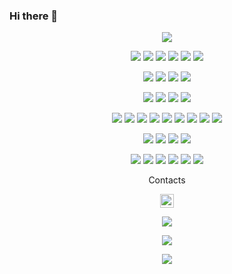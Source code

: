 ### Hi there 👋

<p>
    <div align="center">
        <img src="https://img.shields.io/github/followers/ivanSantos16?label=Follow&style=social">
    </div>
</p>
<!-- Languages --> 
<p>
    <div align="center">
        <img src="https://img.shields.io/badge/Python-FFD43B?style=plastic&logo=python&logoColor=blue">
        <img src="https://img.shields.io/badge/R-276DC3?style=plastic&logo=r&logoColor=white">
        <img src="https://custom-icon-badges.demolab.com/badge/-Java-white?style=plastic&logo=javalanguage">
        <img src=" https://img.shields.io/badge/json-5E5C5C?style=plastic&logo=json&logoColor=white">
        <img src="https://img.shields.io/badge/HTML5-E34F26?style=plastic&logo=html5&logoColor=white">
        <img src="https://img.shields.io/badge/CSS3-1572B6?style=plastic&logo=css3&logoColor=white">
    </div>
</p>        
<!-- Stacks for web services -->      
<p>
    <div align="center">
        <img src="https://img.shields.io/badge/Flask-000000?style=plastic&logo=flask&logoColor=white">
        <img src="https://img.shields.io/badge/Docker-2CA5E0?style=plastic&logo=docker&logoColor=white">
        <img src="https://img.shields.io/badge/kubernetes-326ce5.svg?&style=plastic&logo=kubernetes&logoColor=white">
        <img src="https://img.shields.io/badge/Google_Cloud-4285F4?style=plastic&logo=google-cloud&logoColor=white">
    </div>
</p>
<!-- IDEs -->
<p>
    <div align="center">
        <img src="https://img.shields.io/badge/VSCode-0078D4?style=plastic&logo=visual%20studio%20code&logoColor=white">
        <img src="https://img.shields.io/badge/RStudio-75AADB?style=plastic&logo=RStudio&logoColor=white">
        <img src="https://img.shields.io/badge/Eclipse-2C2255?style=plastic&logo=eclipse&logoColor=white">
        <img src="https://img.shields.io/badge/PyCharm-000000.svg?&style=plastic&logo=PyCharm&logoColor=white">
    </div>
</p>
<!-- Other Tools -->
<p>
    <div align="center">
       <img src="https://img.shields.io/badge/GitHub-100000?style=plastic&logo=github&logoColor=white">
       <img src="https://img.shields.io/badge/Postman-FF6C37?style=plastic&logo=Postman&logoColor=white">
       <img src="https://img.shields.io/badge/Jupyter-F37626.svg?&style=plastic&logo=Jupyter&logoColor=white">
       <img src="https://img.shields.io/badge/Junit5-25A162?style=plastic&logo=junit5&logoColor=white">
       <img src="https://img.shields.io/badge/conda-342B029.svg?&style=plastic&logo=anaconda&logoColor=white">
       <img src="https://img.shields.io/badge/Kaggle-20BEFF?style=plastic&logo=Kaggle&logoColor=white">
       <img src="https://img.shields.io/badge/Swagger-85EA2D?style=plastic&logo=Swagger&logoColor=white">
       <img src="https://img.shields.io/badge/Microsoft_Office-D83B01?style=plastic&logo=microsoft-office&logoColor=white">
       <img src="https://img.shields.io/badge/Trello-0052CC?style=plastic&logo=trello&logoColor=white">
    </div>
</p>
<!-- Operative Systems -->
<p>
    <div align="center">
       <img src="https://img.shields.io/badge/Windows-0078D6?style=plastic&logo=windows&logoColor=white">
       <img src="https://img.shields.io/badge/Ubuntu-E95420?style=plastic&logo=ubuntu&logoColor=white">
       <img src="https://img.shields.io/badge/Linux-FCC624?style=plastic&logo=linux&logoColor=black">
       <img src="https://img.shields.io/badge/Kali_Linux-557C94?style=plastic&logo=kali-linux&logoColor=white">
    </div>
</p>
<!-- Communication softwares -->
<p>
    <div align="center">
       <img src="https://img.shields.io/badge/Discord-5865F2?style=plastic&logo=discord&logoColor=white">
       <img src="https://img.shields.io/badge/Google%20Meet-00897B?style=plastic&logo=google-meet&logoColor=white">
       <img src="https://img.shields.io/badge/Microsoft_Teams-6264A7?style=plastic&logo=microsoft-teams&logoColor=white">
       <img src="https://img.shields.io/badge/Skype-00AFF0?style=plastic&logo=skype&logoColor=white">
       <img src="https://img.shields.io/badge/TeamSpeak-2580C3?style=plastic&logo=teamspeak&logoColor=white">
       <img src="https://img.shields.io/badge/Zoom-2D8CFF?style=plastic&logo=zoom&logoColor=white">
    </div>
</p>
<!-- Contact Section -->
<p align="center">Contacts<p>
<p>
    <div align="center">
        <a href="https://www.linkedin.com/in/ivanrsantos/"rel="nofollow">
  		<img alt="Ivan Santos's LinkedIn" width="22px" src="https://raw.githubusercontent.com/peterthehan/peterthehan/master/assets/linkedin.svg" style="max-width: 100%;">
    </div>
</p>

<p>
    <div align="center">
        <img src="https://github-readme-stats.vercel.app/api?username=ivanSantos16&theme=blue-green">
    </div>
</p>
<p>
    <div align="center">
        <img src="https://github-readme-stats.vercel.app/api/top-langs/?username=ivanSantos16&theme=blue-green">
    </div>
</p>
<p>
    <div align="center">
        <img src="https://github-readme-streak-stats.herokuapp.com/?user=ivanSantos16&theme=blue-green">
    </div>
</p>

<!--
**ivanSantos16/ivanSantos16** is a ✨ _special_ ✨ repository because its `README.md` (this file) appears on your GitHub profile.

Here are some ideas to get you started:

- 🔭 I’m currently working on ...
- 🌱 I’m currently learning ...
- 👯 I’m looking to collaborate on ...
- 🤔 I’m looking for help with ...
- 💬 Ask me about ...
- 📫 How to reach me: ...
- 😄 Pronouns: ...
- ⚡ Fun fact: ...
-->
